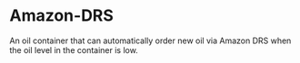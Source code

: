 # Amazon-DRS
An oil container that can automatically order new oil via Amazon DRS when the oil level in the container is low.
